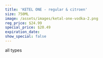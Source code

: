 ```yaml
---
title: 'KETEL ONE - regular & citroen'
size: 750ML
image: /assets/images/ketal-one-vodka-2.png
reg_price: $24.99
special_price: $20.49
expiration_date:
show_special: false
---
```



all types